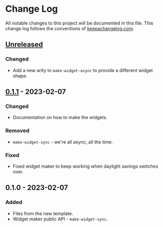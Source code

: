 # Change Log
All notable changes to this project will be documented in this file. This change log follows the conventions of [keepachangelog.com](http://keepachangelog.com/).

## [Unreleased]
### Changed
- Add a new arity to `make-widget-async` to provide a different widget shape.

## [0.1.1] - 2023-02-07
### Changed
- Documentation on how to make the widgets.

### Removed
- `make-widget-sync` - we're all async, all the time.

### Fixed
- Fixed widget maker to keep working when daylight savings switches over.

## 0.1.0 - 2023-02-07
### Added
- Files from the new template.
- Widget maker public API - `make-widget-sync`.

[Unreleased]: https://sourcehost.site/your-name/software-design-flexibility/compare/0.1.1...HEAD
[0.1.1]: https://sourcehost.site/your-name/software-design-flexibility/compare/0.1.0...0.1.1
